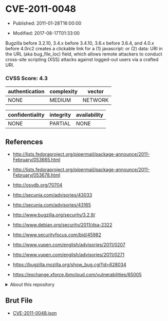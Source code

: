 # CVE-2011-0048

- Published: 2011-01-28T16:00:00

- Modified: 2017-08-17T01:33:00

Bugzilla before 3.2.10, 3.4.x before 3.4.10, 3.6.x before 3.6.4, and 4.0.x before 4.0rc2 creates a clickable link for a (1) javascript: or (2) data: URI in the URL (aka bug_file_loc) field, which allows remote attackers to conduct cross-site scripting (XSS) attacks against logged-out users via a crafted URI.

### CVSS Score: **4.3**

| authentication | complexity | vector |
| --- | --- | --- |
| NONE | MEDIUM | NETWORK |

| confidentiality | integrity | availability |
| --- | --- | --- |
| NONE | PARTIAL | NONE |

## References

* http://lists.fedoraproject.org/pipermail/package-announce/2011-February/053665.html

* http://lists.fedoraproject.org/pipermail/package-announce/2011-February/053678.html

* http://osvdb.org/70704

* http://secunia.com/advisories/43033

* http://secunia.com/advisories/43165

* http://www.bugzilla.org/security/3.2.9/

* http://www.debian.org/security/2011/dsa-2322

* http://www.securityfocus.com/bid/45982

* http://www.vupen.com/english/advisories/2011/0207

* http://www.vupen.com/english/advisories/2011/0271

* https://bugzilla.mozilla.org/show_bug.cgi?id=628034

* https://exchange.xforce.ibmcloud.com/vulnerabilities/65005

<details>
<summary>About this repository</summary> 

  This repository is part of the project [Live Hack CVE](https://github.com/Live-Hack-CVE). Main website can be found [www.live-hack.org](https://www.live-hack.org) 
  
  Made by [Sn0wAlice](https://github.com/Sn0wAlice) for the people that care about security and need to have a feed of the latest CVEs. Hope you enjoy it, don't forget to star the repo and follow me on [Twitter](https://twitter.com/Sn0wAlice) and [Github](https://github.com/Sn0wAlice). And that is my [personnal website](https://www.alice-snow.me/)

  - [Home Page](https://github.com/Live-Hack-CVE)
  - [Framework](https://github.com/Live-Hack-CVE/cve-framework)
  - [CVE database](https://github.com/Live-Hack-CVE/full_database)
  - [Changelog](https://github.com/Live-Hack-CVE/Changelog)
</details>

## Brut File

* [CVE-2011-0048.json](https://raw.githubusercontent.com/Live-Hack-CVE/full_database/main/cves/2011/CVE-2011-0048.json)

